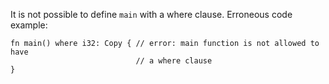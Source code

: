 It is not possible to define `main` with a where clause.
Erroneous code example:

```compile_fail,E0646
fn main() where i32: Copy { // error: main function is not allowed to have
                            // a where clause
}
```
